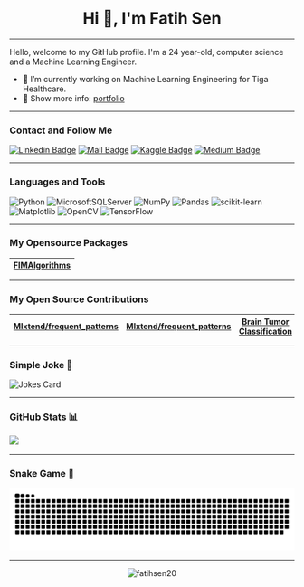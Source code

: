 <h1 align="center">Hi 👋, I'm Fatih Sen</h1>  

---

<p>Hello, welcome to my GitHub profile. I'm a 24 year-old, computer science and a Machine Learning Engineer. </p>

- 🔭 I’m currently working on Machine Learning Engineering for Tiga Healthcare.
- 💬 Show more info: [portfolio](https://fatihsen20.github.io/portfolio/)

---

<h3 align="left">Contact and Follow Me</h3>

[![Linkedin Badge](https://img.shields.io/badge/linkedin-%230077B5.svg?&style=for-the-badge&logo=linkedin&logoColor=white)](https://www.linkedin.com/in/fatih-şen-91b117141/)
[![Mail Badge](https://img.shields.io/badge/email-c14438?style=for-the-badge&logo=Gmail&logoColor=white&link=mailto:fatihsen.data@gmail.com)](mailto:fatihsen.data@gmail.com)
[![Kaggle Badge](https://img.shields.io/badge/Kaggle-035a7d?style=for-the-badge&logo=kaggle&logoColor=white)](https://www.kaggle.com/fatihsen20)
[![Medium Badge](https://img.shields.io/badge/Medium-12100E?style=for-the-badge&logo=medium&logoColor=white)](https://medium.com/@fatih.sn2000)

---

<h3>Languages and Tools</h3>

![Python](https://img.shields.io/badge/python-3670A0?style=for-the-badge&logo=python&logoColor=ffdd54)
![MicrosoftSQLServer](https://img.shields.io/badge/Microsoft%20SQL%20Server-CC2927?style=for-the-badge&logo=microsoft%20sql%20server&logoColor=white)
![NumPy](https://img.shields.io/badge/numpy-%23013243.svg?style=for-the-badge&logo=numpy&logoColor=white)
![Pandas](https://img.shields.io/badge/pandas-%23150458.svg?style=for-the-badge&logo=pandas&logoColor=white)
![scikit-learn](https://img.shields.io/badge/scikit--learn-%23F7931E.svg?style=for-the-badge&logo=scikit-learn&logoColor=white)
![Matplotlib](https://img.shields.io/badge/Matplotlib-%23ffffff.svg?style=for-the-badge&logo=Matplotlib&logoColor=black)
![OpenCV](https://img.shields.io/badge/opencv-%23white.svg?style=for-the-badge&logo=opencv&logoColor=white)
![TensorFlow](https://img.shields.io/badge/TensorFlow-%23FF6F00.svg?style=for-the-badge&logo=TensorFlow&logoColor=white)

---

### My Opensource Packages
|[FIMAlgorithms](https://github.com/fatihsen20/FIM) |
| -- |

---

<h3>My Open Source Contributions</h3>

|[Mlxtend/frequent_patterns](https://github.com/rasbt/mlxtend/pull/1020) | [Mlxtend/frequent_patterns](https://github.com/rasbt/mlxtend/pull/1026) |[Brain Tumor Classification](https://github.com/SartajBhuvaji/Brain-Tumor-Classification-Using-Deep-Learning-Algorithms/pull/1)
| -- | -- | --

---

<h3>Simple Joke 🥲</h3>

<img src="https://readme-jokes.vercel.app/api" alt="Jokes Card" />

---

<h3>GitHub Stats 📊</h3>

![](http://github-profile-summary-cards.vercel.app/api/cards/profile-details?username=fatihsen20&theme=discord_old_blurple)

<!-- ![Fatih GitHub stats](https://github-readme-stats.vercel.app/api?username=fatihsen20&include_all_commits=true&count_private=true&show_icons=true)
 -->
<!-- [![Fatih github stats](https://github-readme-stats.vercel.app/api?username=fatihsen20&include_all_commits=true&count_private=true&show_icons=true&line_height=20&title_color=FFFFFF&icon_color=FFFFFF&text_color=FFFFFF&bg_color=0D1117)](https://github.com/fatihsen20/github-readme-stats) -->

---

<h3>Snake Game 🐍</h3>

<picture>
  <source
    media="(prefers-color-scheme: dark)"
    srcset="
      https://raw.githubusercontent.com/platane/snk/output/github-contribution-grid-snake-dark.svg
    "
  />
  <source
    media="(prefers-color-scheme: light)"
    srcset="
      https://raw.githubusercontent.com/platane/snk/output/github-contribution-grid-snake.svg
    "
  />
  <img
    alt="github contribution grid snake animation"
    src="https://raw.githubusercontent.com/platane/snk/output/github-contribution-grid-snake.svg"
  />
</picture>

---
<p align="center"> <img src="https://komarev.com/ghpvc/?username=Fatihsen20&label=Profile%20views&color=blue&style=flat" alt="fatihsen20" /> <a href='https://findmentor.network/peer/fatihsen20'> <a/></p> 

